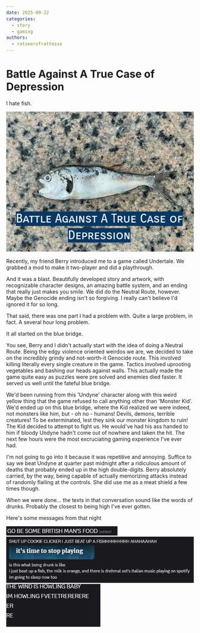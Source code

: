 ```yaml
---
date: 2025-09-22
categories:
  - story
  - gaming
authors:
  - ratseerofrattesse
---
```


# Battle Against A True Case of Depression

I hate fish.

<!-- more -->

![banner](../../assets/img/misc/baatcod%20banner.png)

Recently, my friend Berry introduced me to a game called Undertale. We grabbed a mod to make it two-player and did a playthrough.

And it was a blast. Beautifully developed story and artwork, with recognizable character designs, an amazing battle system, and an ending that really just makes you smile. We did do the Neutral Route, however. Maybe the Genocide ending isn't so forgiving. I really can't believe I'd ignored it for so long.

That said, there was one part I had a problem with. Quite a large problem, in fact. A several hour long problem.

It all started on the blue bridge.

You see, Berry and I didn't actually start with the idea of doing a Neutral Route. Being the edgy violence oriented weirdos we are, we decided to take on the incredibly grindy and not-worth-it Genocide route. This involved killing literally every single creature in the game. Tactics involved uprooting vegetables and bashing our heads against walls. This actually made the game quite easy as puzzles were pre solved and enemies died faster. It served us well until the fateful blue bridge.

We'd been running from this 'Undyne' character along with this weird yellow thing that the game refused to call anything other than 'Monster Kid'. We'd ended up on this blue bridge, where the Kid realized we were indeed, not monsters like him, but - oh no - humans! Devils, demons, terrible creatures! To be exterminated, lest they sink our monster kingdom to ruin! The Kid decided to attempt to fight us. He would've had his ass handed to him if bloody Undyne hadn't come out of nowhere and taken the hit. The next few hours were the most excruciating gaming experience I've ever had.

I'm not going to go into it because it was repetitive and annoying. Suffice to say we beat Undyne at quarter past midnight after a ridiculous amount of deaths that probably ended up in the high double-digits. Berry absolutely carried, by the way, being capable of actually memorizing attacks instead of randomly flailing at the controls. She did use me as a meat shield a few times though.

When we were done... the texts in that conversation sound like the words of drunks. Probably the closest to being high I've ever gotten.

Here's some messages from that night

![](../../assets/img/misc/british%20man%20food.png)
![](../../assets/img/misc/the%20milk%20is%20orange.png)
![](../../assets/img/misc/the%20wind%20is%20howling.png)